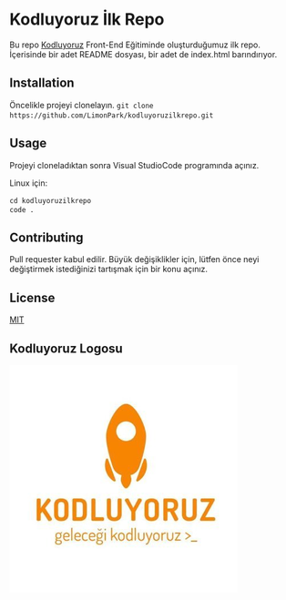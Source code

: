 # Kodluyoruz İlk Repo

Bu repo [Kodluyoruz](https://academy.patika.dev/courses/git/odev-1) Front-End Eğitiminde oluşturduğumuz ilk repo. İçerisinde bir adet README dosyası, bir adet de index.html barındırıyor.

## Installation

Öncelikle projeyi clonelayın.
`git clone https://github.com/LimonPark/kodluyoruzilkrepo.git`

## Usage

Projeyi cloneladıktan sonra Visual StudioCode programında açınız.

Linux için:
```
cd kodluyoruzilkrepo
code . 
```

## Contributing

Pull requester kabul edilir. Büyük değişiklikler için, lütfen önce neyi değiştirmek istediğinizi tartışmak için bir konu açınız.

## License

[MIT](https://github.com/LimonPark/kodluyoruzilkrepo/blob/main/LICENSE)

## Kodluyoruz Logosu

![Kodluyoruz Logo](https://raw.githubusercontent.com/Kodluyoruz/taskforce/git/git/markdown-nedir-nasil-kullaniriz-/figures/kodluyoruz_logo.jpg)
